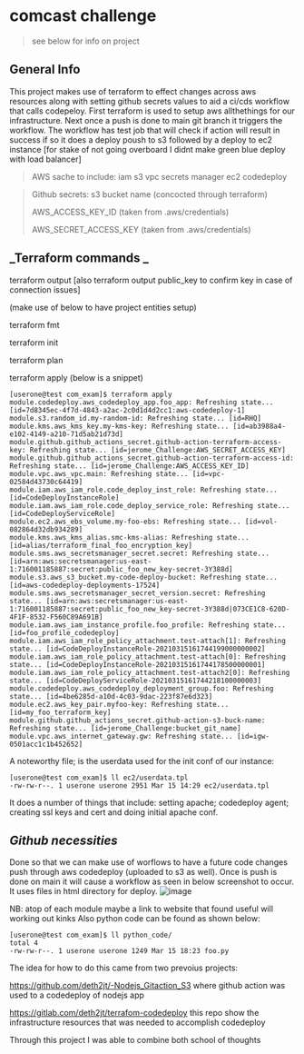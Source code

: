 # comcast challenge

> see below for info on project

## General Info

This project makes use of terraform to effect changes across aws resources along with setting github secrets values to aid a ci/cds workflow that calls codepeloy. First terraform is used to setup aws allthethings for our infrastructure. Next once a push is done to main git branch it triggers the workflow.
The workflow has test job that will check if action will result in success if so it does a deploy poush to s3 followed by a deploy to ec2 instance [for stake of not going overboard I didnt make green blue deploy with load balancer]

>AWS sache to include:
>iam
>s3
>vpc
>secrets manager
>ec2
>codedeploy

>Github secrets:
>s3 bucket name (concocted through terraform)
>
>AWS_ACCESS_KEY_ID (taken from .aws/credentials)
>
>AWS_SECRET_ACCESS_KEY (taken from .aws/credentials)

## _Terraform commands _

terraform output [also terraform output public_key to confirm key in case of connection issues]

(make use of below to have project entities setup)

terraform fmt 

terraform init 

terraform plan

terraform apply (below is a snippet)
```
[userone@test com_exam]$ terraform apply
module.codedeploy.aws_codedeploy_app.foo_app: Refreshing state... [id=7d8345ec-4f7d-4843-a2ac-2c0d1d4d2cc1:aws-codedeploy-1]
module.s3.random_id.my-random-id: Refreshing state... [id=RHQ]
module.kms.aws_kms_key.my-kms-key: Refreshing state... [id=ab3988a4-e102-4149-a210-71d5ab21d73d]
module.github.github_actions_secret.github-action-terraform-access-key: Refreshing state... [id=jerome_Challenge:AWS_SECRET_ACCESS_KEY]
module.github.github_actions_secret.github-action-terraform-access-id: Refreshing state... [id=jerome_Challenge:AWS_ACCESS_KEY_ID]
module.vpc.aws_vpc.main: Refreshing state... [id=vpc-02584d43730c64419]
module.iam.aws_iam_role.code_deploy_inst_role: Refreshing state... [id=CodeDeployInstanceRole]
module.iam.aws_iam_role.code_deploy_service_role: Refreshing state... [id=CodeDeployServiceRole]
module.ec2.aws_ebs_volume.my-foo-ebs: Refreshing state... [id=vol-082864d32db934289]
module.kms.aws_kms_alias.smc-kms-alias: Refreshing state... [id=alias/terraform_final_foo_encryption_key]
module.sms.aws_secretsmanager_secret.secret: Refreshing state... [id=arn:aws:secretsmanager:us-east-1:716001185887:secret:public_foo_new_key-secret-3Y388d]
module.s3.aws_s3_bucket.my-code-deploy-bucket: Refreshing state... [id=aws-codedeploy-deployments-17524]
module.sms.aws_secretsmanager_secret_version.secret: Refreshing state... [id=arn:aws:secretsmanager:us-east-1:716001185887:secret:public_foo_new_key-secret-3Y388d|073CE1C8-620D-4F1F-8532-F560C89A691B]
module.iam.aws_iam_instance_profile.foo_profile: Refreshing state... [id=foo_profile_codedeploy]
module.iam.aws_iam_role_policy_attachment.test-attach[1]: Refreshing state... [id=CodeDeployInstanceRole-20210315161744199000000002]
module.iam.aws_iam_role_policy_attachment.test-attach[0]: Refreshing state... [id=CodeDeployInstanceRole-20210315161744178500000001]
module.iam.aws_iam_role_policy_attachment.test-attach2[0]: Refreshing state... [id=CodeDeployServiceRole-20210315161744218100000003]
module.codedeploy.aws_codedeploy_deployment_group.foo: Refreshing state... [id=4be6285d-a10d-4c03-9dac-223f87e6d323]
module.ec2.aws_key_pair.myfoo-key: Refreshing state... [id=my_foo_terraform_key]
module.github.github_actions_secret.github-action-s3-buck-name: Refreshing state... [id=jerome_Challenge:bucket_git_name]
module.vpc.aws_internet_gateway.gw: Refreshing state... [id=igw-0501acc1c1b452652]
```

A noteworthy file; is the userdata used for the init conf of our instance:
```
[userone@test com_exam]$ ll ec2/userdata.tpl 
-rw-rw-r--. 1 userone userone 2951 Mar 15 14:29 ec2/userdata.tpl
```
It does a number of things that include: setting apache; codedeploy agent; creating ssl keys and cert and doing initial apache conf.


## _Github necessities_
Done so that we can make use of worflows to have a future code changes push through aws codedeploy (uploaded to s3 as well).
Once is push is done on main it will cause a workflow as seen in below screenshot to occur.
It uses files in html directory for deploy. 
![image](https://user-images.githubusercontent.com/458820/111347400-8d8b7080-8655-11eb-92b7-d462016f0b23.png)


NB: atop of each module maybe a link to website that found useful will working out kinks 
Also python code can be found as shown below:
```
[userone@test com_exam]$ ll python_code/
total 4
-rw-rw-r--. 1 userone userone 1249 Mar 15 18:23 foo.py
```

The idea for how to do this came from two prevoius projects:

https://github.com/deth2jt/-Nodejs_Gitaction_S3
where github action was used to a codedeploy of nodejs app

https://gitlab.com/deth2jt/terrafom-codedeploy
this repo show the infrastructure resources that was needed to accomplish codedeploy 

Through this project I was able to combine both school of thoughts 
